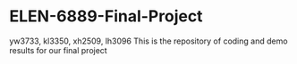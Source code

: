 # ELEN-6889-Final-Project
yw3733, kl3350, xh2509, lh3096
This is the repository of coding and demo results for our final project
